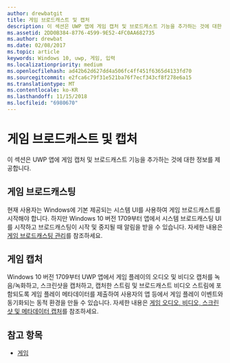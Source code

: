 ```yaml
---
author: drewbatgit
title: 게임 브로드캐스트 및 캡처
description: 이 섹션은 UWP 앱에 게임 캡처 및 브로드캐스트 기능을 추가하는 것에 대한 정보를 제공합니다.
ms.assetid: 2DD0B384-8776-4599-9E52-4FC0AA682735
ms.author: drewbat
ms.date: 02/08/2017
ms.topic: article
keywords: Windows 10, uwp, 게임, 입력
ms.localizationpriority: medium
ms.openlocfilehash: ad42b62d627dd4a506fc4ff451f6365d4133fd70
ms.sourcegitcommit: e2fca6c79f31e521ba76f7ecf343cf8f278e6a15
ms.translationtype: MT
ms.contentlocale: ko-KR
ms.lasthandoff: 11/15/2018
ms.locfileid: "6980670"
---
```

# <a name="game-broadcast-and-capture"></a>게임 브로드캐스트 및 캡처

이 섹션은 UWP 앱에 게임 캡처 및 브로드캐스트 기능을 추가하는 것에 대한 정보를 제공합니다.

## <a name="game-broadcasting"></a>게임 브로드캐스팅
현재 사용자는 Windows에 기본 제공되는 시스템 UI를 사용하여 게임 브로드캐스트를 시작해야 합니다. 하지만 Windows 10 버전 1709부터 앱에서 시스템 브로드캐스팅 UI를 시작하고 브로드캐스팅이 시작 및 중지될 때 알림을 받을 수 있습니다. 자세한 내용은 [게임 브로드캐스팅 관리](manage-game-broadcasting.md)를 참조하세요.

## <a name="game-capture"></a>게임 캡처
Windows 10 버전 1709부터 UWP 앱에서 게임 플레이의 오디오 및 비디오 캡처를 녹음/녹화하고, 스크린샷을 캡처하고, 캡처한 스트림 및 브로드캐스트 비디오 스트림에 포함되도록 게임 플레이 메타데이터를 제출하여 사용자의 앱 등에서 게임 플레이 이벤트와 동기화되는 동적 환경을 만들 수 있습니다. 자세한 내용은 [게임 오디오, 비디오, 스크린샷 및 메타데이터 캡처](capture-game-audio-video-screenshots-and-metadata.md)를 참조하세요.



## <a name="see-also"></a>참고 항목

* [게임](index.md)